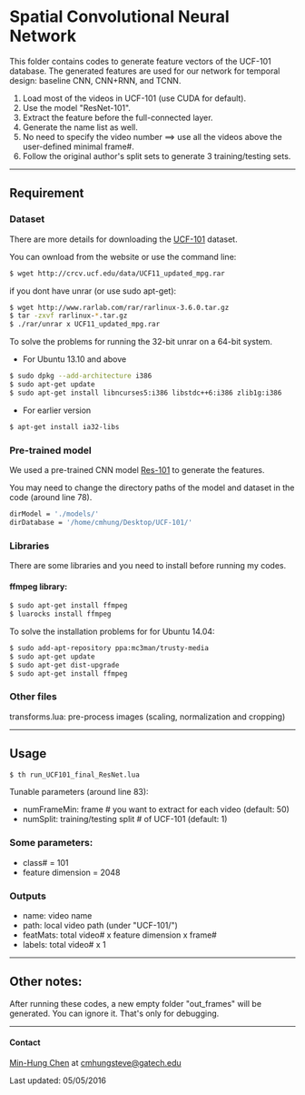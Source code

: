 # Spatial Convolutional Neural Network
This folder contains codes to generate feature vectors of the UCF-101 database. The generated features are used for our network for temporal design: baseline CNN, CNN+RNN, and TCNN.

1. Load most of the videos in UCF-101 (use CUDA for default).
2. Use the model "ResNet-101".
3. Extract the feature before the full-connected layer.
4. Generate the name list as well.
5. No need to specify the video number ==> use all the videos above the user-defined minimal frame#.
6. Follow the original author's split sets to generate 3 training/testing sets.


---
## Requirement
### Dataset
There are more details for downloading the [UCF-101](http://crcv.ucf.edu/data/UCF101.php) dataset.


You can ownload from the website or use the command line:
```bash
$ wget http://crcv.ucf.edu/data/UCF11_updated_mpg.rar
```
if you dont have unrar (or use sudo apt-get):
```bash
$ wget http://www.rarlab.com/rar/rarlinux-3.6.0.tar.gz
$ tar -zxvf rarlinux-*.tar.gz
$ ./rar/unrar x UCF11_updated_mpg.rar
```
To solve the problems for running the 32-bit unrar on a 64-bit system.
* For Ubuntu 13.10 and above
```bash
$ sudo dpkg --add-architecture i386
$ sudo apt-get update
$ sudo apt-get install libncurses5:i386 libstdc++6:i386 zlib1g:i386
```
* For earlier version
```bash
$ apt-get install ia32-libs
```

### Pre-trained model
We used a pre-trained CNN model [Res-101](http://torch7.s3-website-us-east-1.amazonaws.com/data/resnet-101.t7) to generate the features.

You may need to change the directory paths of the model and dataset in the code (around line 78).
```bash
dirModel = './models/'
dirDatabase = '/home/cmhung/Desktop/UCF-101/'
```

### Libraries
There are some libraries and you need to install before running my codes.

#### ffmpeg library:
```bash
$ sudo apt-get install ffmpeg
$ luarocks install ffmpeg
```
To solve the installation problems for for Ubuntu 14.04:
```bash
$ sudo add-apt-repository ppa:mc3man/trusty-media
$ sudo apt-get update
$ sudo apt-get dist-upgrade
$ sudo apt-get install ffmpeg
```

### Other files
transforms.lua: pre-process images (scaling, normalization and cropping)

---
## Usage
```bash
$ th run_UCF101_final_ResNet.lua
```
Tunable parameters (around line 83):
* numFrameMin:	frame # you want to extract for each video (default: 50)
* numSplit:			training/testing split # of UCF-101 (default: 1)

### Some parameters:
* class# = 101
* feature dimension = 2048

### Outputs
* name: 		video name
* path:		local video path (under "UCF-101/")
* featMats: 	total video# x feature dimension x frame#
* labels:		total video# x 1

---
## Other notes:
After running these codes, a new empty folder "out_frames" will be generated. You can ignore it. That's only for debugging.

---
#### Contact
[Min-Hung Chen](https://www.linkedin.com/in/chensteven) at <cmhungsteve@gatech.edu>

Last updated: 05/05/2016
